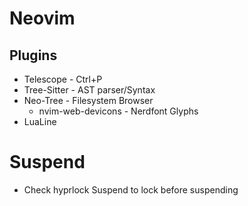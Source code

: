 # Neovim

## Plugins

- Telescope - Ctrl+P
- Tree-Sitter - AST parser/Syntax
- Neo-Tree - Filesystem Browser
    - nvim-web-devicons - Nerdfont Glyphs
- LuaLine

# Suspend

- Check hyprlock Suspend to lock before suspending
